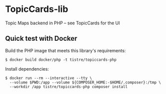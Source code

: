 # TopicCards-lib
Topic Maps backend in PHP – see TopicCards for the UI

## Quick test with Docker

Build the PHP image that meets this library's requirements:

```
$ docker build docker/php -t tistre/topiccards-php
```

Install dependencies:
```
$ docker run --rm --interactive --tty \
  --volume $PWD:/app --volume ${COMPOSER_HOME:-$HOME/.composer}:/tmp \
  --workdir /app tistre/topiccards-php composer install
```
